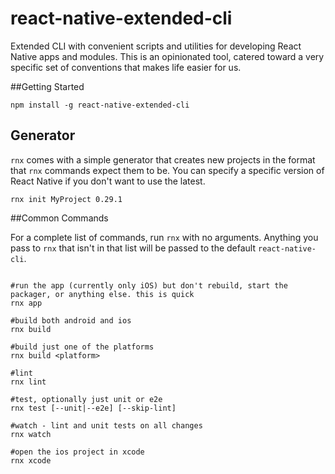 # react-native-extended-cli
Extended CLI with convenient scripts and utilities for developing React Native apps and modules.
This is an opinionated tool, catered toward a very specific set of conventions that makes life easier for us. 

##Getting Started

```shell
npm install -g react-native-extended-cli
```

## Generator

`rnx` comes with a simple generator that creates new projects in the format that `rnx` commands expect them to be. 
You can specify a specific version of React Native if you don't want to use the latest.  

```
rnx init MyProject 0.29.1
```

##Common Commands

For a complete list of commands, run `rnx` with no arguments. Anything you pass to `rnx` that isn't in that 
list will be passed to the default `react-native-cli`. 

```shell

#run the app (currently only iOS) but don't rebuild, start the packager, or anything else. this is quick
rnx app

#build both android and ios
rnx build

#build just one of the platforms
rnx build <platform>

#lint
rnx lint

#test, optionally just unit or e2e
rnx test [--unit|--e2e] [--skip-lint]

#watch - lint and unit tests on all changes
rnx watch

#open the ios project in xcode
rnx xcode


```